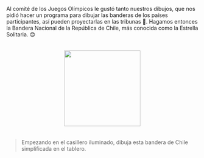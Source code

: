 <gs-toolbox toolbox-url="https://raw.githubusercontent.com/MumukiProject/mumuki-guia-gobstones-practica-primeros-programas-kids/master/assets/toolbox_1553281025747.xml"></gs-toolbox>

Al comité de los Juegos Olímpicos le gustó tanto nuestros dibujos, que nos pidió hacer un programa para dibujar las banderas de los países participantes, así pueden proyectarlas en las tribunas :running_shirt_with_sash:. Hagamos entonces la Bandera Nacional de la República de Chile, más conocida como la Estrella Solitaria. :blush:

<div align="center" style="padding:4%">
<img src="https://upload.wikimedia.org/wikipedia/commons/7/78/Flag_of_Chile.svg" width="200px">
</div>

> Empezando en el casillero iluminado, dibuja esta bandera de Chile simplificada en el tablero. 
